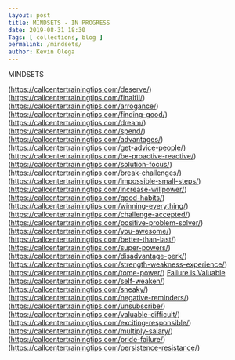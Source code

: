 ```yaml
--- 
layout: post 
title: MINDSETS - IN PROGRESS
date: 2019-08-31 18:30
Tags: [ collections, blog ]
permalink: /mindsets/ 
author: Kevin Olega 
--- 
```

MINDSETS

(https://callcentertrainingtips.com/deserve/)
(https://callcentertrainingtips.com/finalfil/)
(https://callcentertrainingtips.com/arrogance/)
(https://callcentertrainingtips.com/finding-good/)
(https://callcentertrainingtips.com/dream/)
(https://callcentertrainingtips.com/spend/)
(https://callcentertrainingtips.com/advantages/)
(https://callcentertrainingtips.com/get-advice-people/)
(https://callcentertrainingtips.com/be-proactive-reactive/)
(https://callcentertrainingtips.com/solution-focus/)
(https://callcentertrainingtips.com/break-challenges/)
(https://callcentertrainingtips.com/impossible-small-steps/)
(https://callcentertrainingtips.com/increase-willpower/)
(https://callcentertrainingtips.com/good-habits/)
(https://callcentertrainingtips.com/winning-everything/)
(https://callcentertrainingtips.com/challenge-accepted/)
(https://callcentertrainingtips.com/positive-problem-solver/)
(https://callcentertrainingtips.com/you-awesome/)
(https://callcentertrainingtips.com/better-than-last/)
(https://callcentertrainingtips.com/super-powers/)
(https://callcentertrainingtips.com/disadvantage-perk/)
(https://callcentertrainingtips.com/strength-weakness-experience/)
(https://callcentertrainingtips.com/tome-power/)
[Failure is Valuable](https://callcentertrainingtips.com/failing-interview/)
(https://callcentertrainingtips.com/self-weaken/)
(https://callcentertrainingtips.com/sneaky/)
(https://callcentertrainingtips.com/negative-reminders/)
(https://callcentertrainingtips.com/unsubscribe/)
(https://callcentertrainingtips.com/valuable-difficult/)
(https://callcentertrainingtips.com/exciting-responsible/)
(https://callcentertrainingtips.com/multiply-salary/)
(https://callcentertrainingtips.com/pride-failure/)
(https://callcentertrainingtips.com/persistence-resistance/)